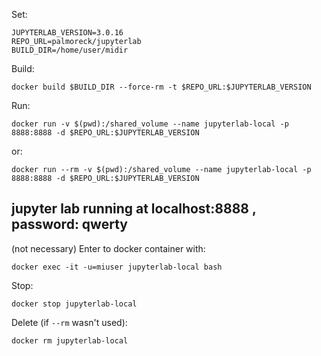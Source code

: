 Set:

```
JUPYTERLAB_VERSION=3.0.16
REPO_URL=palmoreck/jupyterlab
BUILD_DIR=/home/user/midir
```

Build:

```
docker build $BUILD_DIR --force-rm -t $REPO_URL:$JUPYTERLAB_VERSION
```

Run:

```
docker run -v $(pwd):/shared_volume --name jupyterlab-local -p 8888:8888 -d $REPO_URL:$JUPYTERLAB_VERSION
```

or:

```
docker run --rm -v $(pwd):/shared_volume --name jupyterlab-local -p 8888:8888 -d $REPO_URL:$JUPYTERLAB_VERSION
```

## jupyter lab running at localhost:8888 , password: qwerty

(not necessary) Enter to docker container with:

```
docker exec -it -u=miuser jupyterlab-local bash
```

Stop:

```
docker stop jupyterlab-local
```

Delete (if `--rm` wasn't used):


```
docker rm jupyterlab-local
```


